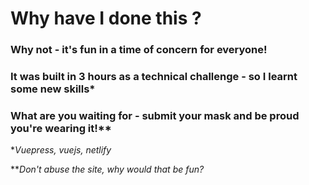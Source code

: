 # Why have I done this ?

### Why not - it's fun in a time of concern for everyone!

### It was built in 3 hours as a technical challenge - so I learnt some new skills*

### What are you waiting for - submit your mask and be proud you're wearing it!**

**Vuepress, vuejs, netlify*

***Don't abuse the site, why would that be fun?*
